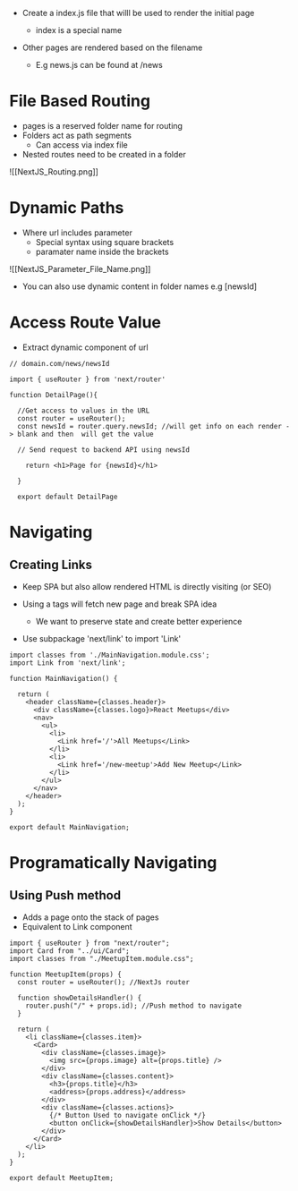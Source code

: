 - Create a index.js file that willl be used to render the initial page
	- index is a special name

- Other pages are rendered based on the filename
	- E.g news.js can be found at /news

# File Based Routing

- pages is a reserved folder name for routing
- Folders act as path segments
	- Can access via index file
- Nested routes need to be created in a folder

![[NextJS_Routing.png]]

# Dynamic Paths

- Where url includes parameter
	- Special syntax using square brackets
	- paramater name inside the brackets


![[NextJS_Parameter_File_Name.png]]

- You can also use dynamic content in folder names e.g [newsId]
# Access Route Value

- Extract dynamic component of url

```JSX
// domain.com/news/newsId

import { useRouter } from 'next/router'

function DetailPage(){

  //Get access to values in the URL
  const router = useRouter();
  const newsId = router.query.newsId; //will get info on each render -> blank and then  will get the value

  // Send request to backend API using newsId

    return <h1>Page for {newsId}</h1>
    
  }
  
  export default DetailPage
```

# Navigating

## Creating Links

- Keep SPA but also allow rendered HTML is directly visiting (or SEO)

- Using a tags will fetch new page and break SPA idea
	- We want to preserve state and create better experience

- Use subpackage 'next/link' to import 'Link'

```JSX
import classes from './MainNavigation.module.css';
import Link from 'next/link';

function MainNavigation() {

  return (
    <header className={classes.header}>
      <div className={classes.logo}>React Meetups</div>
      <nav>
        <ul>
          <li>
            <Link href='/'>All Meetups</Link>
          </li>
          <li>
            <Link href='/new-meetup'>Add New Meetup</Link>
          </li>
        </ul>
      </nav>
    </header>
  );
}

export default MainNavigation;
```

# Programatically Navigating

## Using Push method

- Adds a page onto the stack of pages
- Equivalent to Link component

```JSX
import { useRouter } from "next/router";
import Card from "../ui/Card";
import classes from "./MeetupItem.module.css";

function MeetupItem(props) {
  const router = useRouter(); //NextJs router

  function showDetailsHandler() {
    router.push("/" + props.id); //Push method to navigate
  }

  return (
    <li className={classes.item}>
      <Card>
        <div className={classes.image}>
          <img src={props.image} alt={props.title} />
        </div>
        <div className={classes.content}>
          <h3>{props.title}</h3>
          <address>{props.address}</address>
        </div>
        <div className={classes.actions}>
          {/* Button Used to navigate onClick */}
          <button onClick={showDetailsHandler}>Show Details</button>
        </div>
      </Card>
    </li>
  );
}

export default MeetupItem;
```